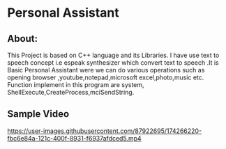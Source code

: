 
# Personal Assistant




## About:

This Project is based on C++ language and its Libraries.
I have use text to speech concept i.e espeak synthesizer 
which convert text to speech .It is Basic Personal Assistant 
were we can do various operations such as opening browser
,youtube,notepad,microsoft excel,photo,music etc.
Function implement in this program are system,
ShellExecute,CreateProcess,mciSendString.
## Sample Video
 
https://user-images.githubusercontent.com/87922695/174266220-fbc6e84a-121c-400f-8931-f6937afdced5.mp4


